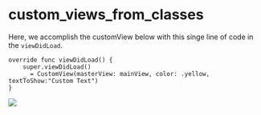 # custom_views_from_classes

Here, we accomplish the customView below with this singe line of code in the `viewDidLoad`.
```
override func viewDidLoad() {
    super.viewDidLoad()
    _ = CustomView(masterView: mainView, color: .yellow, textToShow:"Custom Text")
}
```
![](http://i.imgur.com/GVa1m9X.png)

